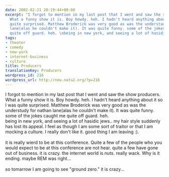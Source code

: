 ```yaml
---
date: 2002-02-21 20:19:44+00:00
excerpt: "I forgot to mention in my last post that I went and saw the show producers.
  What a funny show it is. Boy howdy. heh. I hadn't heard anything about it so I was
  quite surprised. Matthew Broderick was very good as was the understudy for nathan
  lane(alas he couldn't make it). It was quite funny. some of the jokes caught me
  quite off guard. heh. \nbeing in new york, and seeing a lot of hasidic ..."
tags:
- theater
- comedy
- new-york
- internet-business
- culture
title: Producers
translationKey: Producers
wordpress_id: 216
wordpress_url: http://new.nata2.org/?p=216
---
```


I forgot to mention in my last post that I went and saw the show producers. What a funny show it is. Boy howdy. heh. I hadn't heard anything about it so I was quite surprised. Matthew Broderick was very good as was the understudy for nathan lane(alas he couldn't make it). It was quite funny. some of the jokes caught me quite off guard. heh. 
<br/>being in new york, and seeing a lot of hasidic jews.. my hair style suddenly has lost its appeal. I feel as though I am some sort of traitor or that I am mocking a culture. I really don't like it. good thing I am leaving :).<br/><br/> it is really wierd to be at this conference. Quite a few of the people who you would expect to be at this conference are not hear. quite a few have gone out of business. it is crazy. the internet world is nuts. really wack. Why is it ending. maybe REM was right...<br/><br/>so tomarrow I am going to see "ground zero." it is crazy...